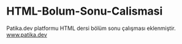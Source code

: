 # HTML-Bolum-Sonu-Calismasi
Patika.dev platformu HTML dersi bölüm sonu çalışması eklenmiştir.
www.patika.dev

